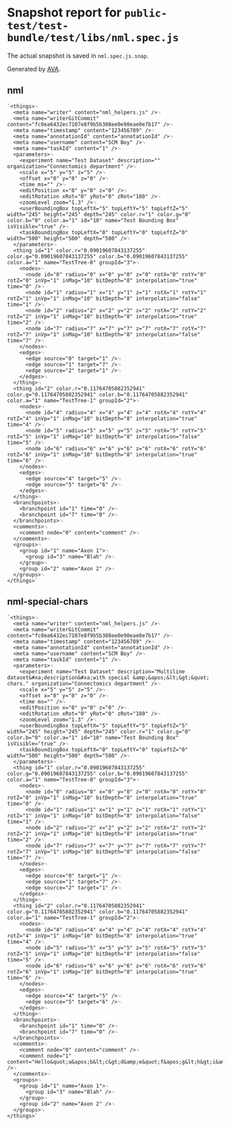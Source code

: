 # Snapshot report for `public-test/test-bundle/test/libs/nml.spec.js`

The actual snapshot is saved in `nml.spec.js.snap`.

Generated by [AVA](https://avajs.dev).

## nml

    `<things>␊
      <meta name="writer" content="nml_helpers.js" />␊
      <meta name="writerGitCommit" content="fc0ea6432ec7107e8f9b5b308ee0e90eae0e7b17" />␊
      <meta name="timestamp" content="123456789" />␊
      <meta name="annotationId" content="annotationId" />␊
      <meta name="username" content="SCM Boy" />␊
      <meta name="taskId" content="1" />␊
      <parameters>␊
        <experiment name="Test Dataset" description="" organization="Connectomics department" />␊
        <scale x="5" y="5" z="5" />␊
        <offset x="0" y="0" z="0" />␊
        <time ms="" />␊
        <editPosition x="0" y="0" z="0" />␊
        <editRotation xRot="0" yRot="0" zRot="180" />␊
        <zoomLevel zoom="1.3" />␊
        <userBoundingBox topLeftX="5" topLeftY="5" topLeftZ="5" width="245" height="245" depth="245" color.r="1" color.g="0" color.b="0" color.a="1" id="10" name="Test Bounding Box" isVisible="true" />␊
        <taskBoundingBox topLeftX="0" topLeftY="0" topLeftZ="0" width="500" height="500" depth="500" />␊
      </parameters>␊
      <thing id="1" color.r="0.09019607843137255" color.g="0.09019607843137255" color.b="0.09019607843137255" color.a="1" name="TestTree-0" groupId="3">␊
        <nodes>␊
          <node id="0" radius="0" x="0" y="0" z="0" rotX="0" rotY="0" rotZ="0" inVp="1" inMag="10" bitDepth="8" interpolation="true" time="0" />␊
          <node id="1" radius="1" x="1" y="1" z="1" rotX="1" rotY="1" rotZ="1" inVp="1" inMag="10" bitDepth="8" interpolation="false" time="1" />␊
          <node id="2" radius="2" x="2" y="2" z="2" rotX="2" rotY="2" rotZ="2" inVp="1" inMag="10" bitDepth="8" interpolation="true" time="2" />␊
          <node id="7" radius="7" x="7" y="7" z="7" rotX="7" rotY="7" rotZ="7" inVp="1" inMag="10" bitDepth="8" interpolation="false" time="7" />␊
        </nodes>␊
        <edges>␊
          <edge source="0" target="1" />␊
          <edge source="1" target="7" />␊
          <edge source="2" target="1" />␊
        </edges>␊
      </thing>␊
      <thing id="2" color.r="0.11764705882352941" color.g="0.11764705882352941" color.b="0.11764705882352941" color.a="1" name="TestTree-1" groupId="2">␊
        <nodes>␊
          <node id="4" radius="4" x="4" y="4" z="4" rotX="4" rotY="4" rotZ="4" inVp="1" inMag="10" bitDepth="8" interpolation="true" time="4" />␊
          <node id="5" radius="5" x="5" y="5" z="5" rotX="5" rotY="5" rotZ="5" inVp="1" inMag="10" bitDepth="8" interpolation="false" time="5" />␊
          <node id="6" radius="6" x="6" y="6" z="6" rotX="6" rotY="6" rotZ="6" inVp="1" inMag="10" bitDepth="8" interpolation="true" time="6" />␊
        </nodes>␊
        <edges>␊
          <edge source="4" target="5" />␊
          <edge source="5" target="6" />␊
        </edges>␊
      </thing>␊
      <branchpoints>␊
        <branchpoint id="1" time="0" />␊
        <branchpoint id="7" time="0" />␊
      </branchpoints>␊
      <comments>␊
        <comment node="0" content="comment" />␊
      </comments>␊
      <groups>␊
        <group id="1" name="Axon 1">␊
          <group id="3" name="Blah" />␊
        </group>␊
        <group id="2" name="Axon 2" />␊
      </groups>␊
    </things>`

## nml-special-chars

    `<things>␊
      <meta name="writer" content="nml_helpers.js" />␊
      <meta name="writerGitCommit" content="fc0ea6432ec7107e8f9b5b308ee0e90eae0e7b17" />␊
      <meta name="timestamp" content="123456789" />␊
      <meta name="annotationId" content="annotationId" />␊
      <meta name="username" content="SCM Boy" />␊
      <meta name="taskId" content="1" />␊
      <parameters>␊
        <experiment name="Test Dataset" description="Multiline dataset&#xa;description&#xa;with special &amp;&apos;&lt;&gt;&quot; chars." organization="Connectomics department" />␊
        <scale x="5" y="5" z="5" />␊
        <offset x="0" y="0" z="0" />␊
        <time ms="" />␊
        <editPosition x="0" y="0" z="0" />␊
        <editRotation xRot="0" yRot="0" zRot="180" />␊
        <zoomLevel zoom="1.3" />␊
        <userBoundingBox topLeftX="5" topLeftY="5" topLeftZ="5" width="245" height="245" depth="245" color.r="1" color.g="0" color.b="0" color.a="1" id="10" name="Test Bounding Box" isVisible="true" />␊
        <taskBoundingBox topLeftX="0" topLeftY="0" topLeftZ="0" width="500" height="500" depth="500" />␊
      </parameters>␊
      <thing id="1" color.r="0.09019607843137255" color.g="0.09019607843137255" color.b="0.09019607843137255" color.a="1" name="TestTree-0" groupId="3">␊
        <nodes>␊
          <node id="0" radius="0" x="0" y="0" z="0" rotX="0" rotY="0" rotZ="0" inVp="1" inMag="10" bitDepth="8" interpolation="true" time="0" />␊
          <node id="1" radius="1" x="1" y="1" z="1" rotX="1" rotY="1" rotZ="1" inVp="1" inMag="10" bitDepth="8" interpolation="false" time="1" />␊
          <node id="2" radius="2" x="2" y="2" z="2" rotX="2" rotY="2" rotZ="2" inVp="1" inMag="10" bitDepth="8" interpolation="true" time="2" />␊
          <node id="7" radius="7" x="7" y="7" z="7" rotX="7" rotY="7" rotZ="7" inVp="1" inMag="10" bitDepth="8" interpolation="false" time="7" />␊
        </nodes>␊
        <edges>␊
          <edge source="0" target="1" />␊
          <edge source="1" target="7" />␊
          <edge source="2" target="1" />␊
        </edges>␊
      </thing>␊
      <thing id="2" color.r="0.11764705882352941" color.g="0.11764705882352941" color.b="0.11764705882352941" color.a="1" name="TestTree-1" groupId="2">␊
        <nodes>␊
          <node id="4" radius="4" x="4" y="4" z="4" rotX="4" rotY="4" rotZ="4" inVp="1" inMag="10" bitDepth="8" interpolation="true" time="4" />␊
          <node id="5" radius="5" x="5" y="5" z="5" rotX="5" rotY="5" rotZ="5" inVp="1" inMag="10" bitDepth="8" interpolation="false" time="5" />␊
          <node id="6" radius="6" x="6" y="6" z="6" rotX="6" rotY="6" rotZ="6" inVp="1" inMag="10" bitDepth="8" interpolation="true" time="6" />␊
        </nodes>␊
        <edges>␊
          <edge source="4" target="5" />␊
          <edge source="5" target="6" />␊
        </edges>␊
      </thing>␊
      <branchpoints>␊
        <branchpoint id="1" time="0" />␊
        <branchpoint id="7" time="0" />␊
      </branchpoints>␊
      <comments>␊
        <comment node="0" content="comment" />␊
        <comment node="1" content="Hello&quot;a&apos;b&lt;c&gt;d&amp;e&quot;f&apos;g&lt;h&gt;i&amp;j&#xa;with&#xa;new&#xa;lines" />␊
      </comments>␊
      <groups>␊
        <group id="1" name="Axon 1">␊
          <group id="3" name="Blah" />␊
        </group>␊
        <group id="2" name="Axon 2" />␊
      </groups>␊
    </things>`
